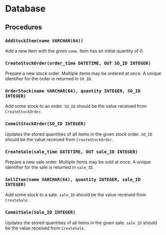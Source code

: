 # Database

## Procedures

### `AddStockItem(name VARCHAR(64))`
Add a new item with the given `name`.
Item has an initial quantity of 0.

### `CreateStockOrder(order_time DATETIME, OUT SO_ID INTEGER)`
Prepare a new stock order. Multiple items may be ordered at once. A unique identifier for the order is returned in `SO_ID`.

### `OrderStock(name VARCHAR(64), quantity INTEGER, SO_ID INTEGER)`
Add some stock to an order. `SO_ID` should be the value received from `CreateStockOrder`.

### `CommitStockOrder(SO_ID INTEGER)`
Updates the stored quantities of all items in the given stock order. `SO_ID` should be the value received from `CreateStockOrder`.

### `CreateSale(sale_time DATETIME, OUT sale_ID INTEGER)`
Prepare a new sale order. Multiple items may be sold at once. A unique identifier for the sale is returned in `sale_ID`.

### `SellItem(name VARCHAR(64), quantity INTEGER, sale_ID INTEGER)`
Add some stock to a sale. `sale_ID` should be the value received from `CreateSale`.

### `CommitSale(Sale_ID INTEGER)`
Updates the stored quantities of all items in the given sale. `sale_ID` should be the value received from `CreateSale`.

